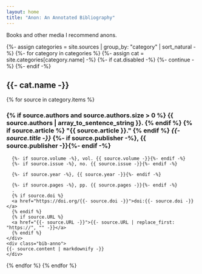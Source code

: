 ```yaml
---
layout: home
title: "Anon: An Annotated Bibliography"
---
```


Books and other media I recommend anons.

{%- assign categories = site.sources | group_by: "category" | sort_natural -%}
{%- for category in categories %}
  {%- assign cat = site.categories[category.name] -%}
  {%- if cat.disabled -%}
    {%- continue -%}
  {%- endif -%}

  <h2>{{- cat.name -}}</h2>
  {% for source in category.items %}
  <section class="bib">
    <div class="bib-title">
      <h3 class="bib-heading">
        {% if source.authors and source.authors.size > 0 %}
          {{ source.authors | array_to_sentence_string }}.
        {% endif %}
        {% if source.article %}
        "{{ source.article }}."
        {% endif %}
        <i>{{- source.title -}}</i>
        {%- if source.publisher -%}, {{ source.publisher -}}{%- endif -%}
      </h3>

      {%- if source.volume -%}, vol. {{ source.volume -}}{%- endif -%}
      {%- if source.issue -%}, no. {{ source.issue -}}{%- endif -%}
  
      {%- if source.year -%}, {{ source.year -}}{%- endif -%}
  
      {%- if source.pages -%}, pp. {{ source.pages -}}{%- endif -%}
      .
      {% if source.doi %}
      <a href="https://doi.org/{{- source.doi -}}">doi:{{- source.doi -}}</a>
      {% endif %}
      {% if source.URL %}
      <a href="{{- source.URL -}}">{{- source.URL | replace_first: "https://", "" -}}</a>
      {% endif %}
    </div>
    <div class="bib-anno">
    {{- source.content | markdownify -}}
    </div>
  </section>
  {% endfor %}
{% endfor %}
